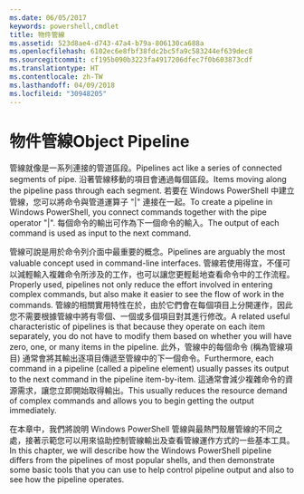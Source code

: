 ```yaml
---
ms.date: 06/05/2017
keywords: powershell,cmdlet
title: 物件管線
ms.assetid: 523d8ae4-d743-47a4-b79a-806130ca688a
ms.openlocfilehash: 6102ec6e8fbf38fdc2bc5fa9c583244ef639dec8
ms.sourcegitcommit: cf195b090b3223fa4917206dfec7f0b603873cdf
ms.translationtype: HT
ms.contentlocale: zh-TW
ms.lasthandoff: 04/09/2018
ms.locfileid: "30948205"
---
```

# <a name="object-pipeline"></a><span data-ttu-id="036c6-103">物件管線</span><span class="sxs-lookup"><span data-stu-id="036c6-103">Object Pipeline</span></span>
<span data-ttu-id="036c6-104">管線就像是一系列連接的管道區段。</span><span class="sxs-lookup"><span data-stu-id="036c6-104">Pipelines act like a series of connected segments of pipe.</span></span> <span data-ttu-id="036c6-105">沿著管線移動的項目會通過每個區段。</span><span class="sxs-lookup"><span data-stu-id="036c6-105">Items moving along the pipeline pass through each segment.</span></span> <span data-ttu-id="036c6-106">若要在 Windows PowerShell 中建立管線，您可以將命令與管道運算子 "|" 連接在一起。</span><span class="sxs-lookup"><span data-stu-id="036c6-106">To create a pipeline in Windows PowerShell, you connect commands together with the pipe operator "|".</span></span> <span data-ttu-id="036c6-107">每個命令的輸出可作為下一個命令的輸入。</span><span class="sxs-lookup"><span data-stu-id="036c6-107">The output of each command is used as input to the next command.</span></span>

<span data-ttu-id="036c6-108">管線可說是用於命令列介面中最重要的概念。</span><span class="sxs-lookup"><span data-stu-id="036c6-108">Pipelines are arguably the most valuable concept used in command-line interfaces.</span></span> <span data-ttu-id="036c6-109">管線若使用得宜，不僅可以減輕輸入複雜命令所涉及的工作，也可以讓您更輕鬆地查看命令中的工作流程。</span><span class="sxs-lookup"><span data-stu-id="036c6-109">Properly used, pipelines not only reduce the effort involved in entering complex commands, but also make it easier to see the flow of work in the commands.</span></span> <span data-ttu-id="036c6-110">管線的相關實用特性在於，由於它們會在每個項目上分開運作，因此您不需要根據管線中將有零個、一個或多個項目對其進行修改。</span><span class="sxs-lookup"><span data-stu-id="036c6-110">A related useful characteristic of pipelines is that because they operate on each item separately, you do not have to modify them based on whether you will have zero, one, or many items in the pipeline.</span></span> <span data-ttu-id="036c6-111">此外，管線中的每個命令 (稱為管線項目) 通常會將其輸出逐項目傳遞至管線中的下一個命令。</span><span class="sxs-lookup"><span data-stu-id="036c6-111">Furthermore, each command in a pipeline (called a pipeline element) usually passes its output to the next command in the pipeline item-by-item.</span></span> <span data-ttu-id="036c6-112">這通常會減少複雜命令的資源需求，讓您立即開始取得輸出。</span><span class="sxs-lookup"><span data-stu-id="036c6-112">This usually reduces the resource demand of complex commands and allows you to begin getting the output immediately.</span></span>

<span data-ttu-id="036c6-113">在本章中，我們將說明 Windows PowerShell 管線與最熱門殼層管線的不同之處，接著示範您可以用來協助控制管線輸出及查看管線運作方式的一些基本工具。</span><span class="sxs-lookup"><span data-stu-id="036c6-113">In this chapter, we will describe how the Windows PowerShell pipeline differs from the pipelines of most popular shells, and then demonstrate some basic tools that you can use to help control pipeline output and also to see how the pipeline operates.</span></span>